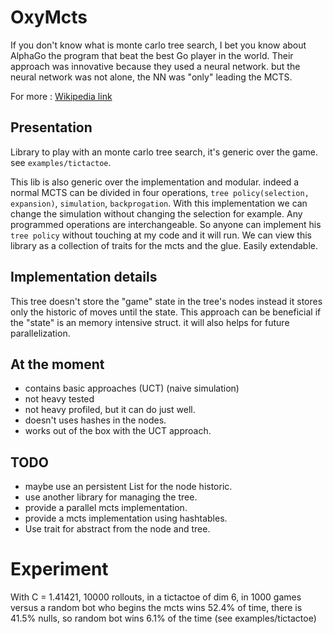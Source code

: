 OxyMcts
===

If you don't know what is monte carlo tree search, I bet you know about AlphaGo the program that beat the best Go player in the world. 
Their approach was innovative because they used a neural network. but the neural network was not alone, the NN was "only" leading the MCTS. 
 
 For more : [Wikipedia link](https://en.wikipedia.org/wiki/Monte_Carlo_tree_search)
 
## Presentation

Library to play with an monte carlo tree search, it's generic over the game. see `examples/tictactoe`.

This lib is also generic over the implementation and modular. indeed a normal MCTS can be divided in four operations, 
`tree policy(selection, expansion)`, `simulation`, `backprogation`. 
With this implementation we can change the simulation without changing the selection for example. Any programmed operations 
are interchangeable. So anyone can implement his `tree policy` without touching at my code and it will run. We can view this library as a
 collection of traits for the mcts and the glue. Easily extendable.

## Implementation details
This tree doesn't store the "game" state in the tree's nodes instead it stores only the historic of moves until the state. This approach can be beneficial if the "state" is an memory intensive struct. it will also helps for future parallelization.
 
 ## At the moment
  - contains basic approaches (UCT) (naive simulation)
  - not heavy tested
  - not heavy profiled, but it can do just well.
  - doesn't uses hashes in the nodes.
  - works out of the box with the UCT approach.
  
 ## TODO
 - maybe use an persistent List for the node historic.
 - use another library for managing the tree.
 - provide a parallel mcts implementation.
 - provide a mcts implementation using hashtables.
 - Use trait for abstract from the node and tree.

# Experiment
With C = 1.41421, 10000 rollouts,
        in a tictactoe of dim 6, in 1000 games versus a random bot who begins
        the mcts wins 52.4% of time, there is 41.5% nulls, so random bot wins 6.1% of the time 
        (see examples/tictactoe)